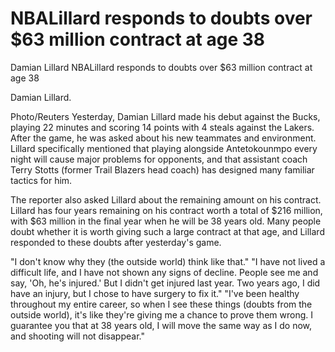 #  NBALillard responds to doubts over $63 million contract at age 38

Damian Lillard 
  NBALillard responds to doubts over $63 million contract at age 38

Damian Lillard.

Photo/Reuters Yesterday, Damian Lillard made his debut against the Bucks, playing 22 minutes and scoring 14 points with 4 steals against the Lakers. After the game, he was asked about his new teammates and environment. Lillard specifically mentioned that playing alongside Antetokounmpo every night will cause major problems for opponents, and that assistant coach Terry Stotts (former Trail Blazers head coach) has designed many familiar tactics for him.

The reporter also asked Lillard about the remaining amount on his contract. Lillard has four years remaining on his contract worth a total of $216 million, with $63 million in the final year when he will be 38 years old. Many people doubt whether it is worth giving such a large contract at that age, and Lillard responded to these doubts after yesterday's game.

"I don't know why they (the outside world) think like that." "I have not lived a difficult life, and I have not shown any signs of decline. People see me and say, 'Oh, he's injured.' But I didn't get injured last year. Two years ago, I did have an injury, but I chose to have surgery to fix it." "I've been healthy throughout my entire career, so when I see these things (doubts from the outside world), it's like they're giving me a chance to prove them wrong. I guarantee you that at 38 years old, I will move the same way as I do now, and shooting will not disappear."